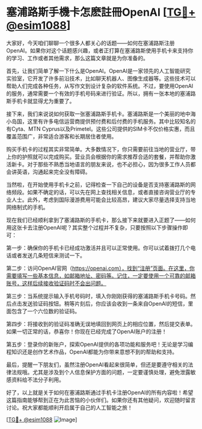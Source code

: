 # 塞浦路斯手機卡怎麽註冊OpenAI [[TG💪+ @esim1088](https://t.me/s/esim1088)]

大家好，今天咱们聊聊一个很多人都关心的话题——如何在塞浦路斯注册OpenAI。如果你对这个话题感兴趣，或者正打算在塞浦路斯使用手机卡来支持你的学习、工作或者其他需求，那么这篇文章就是为你准备的。

首先，让我们简单了解一下什么是OpenAI。OpenAI是一家领先的人工智能研究实验室，它开发了许多前沿技术，比如聊天机器人、图像生成器等。这些技术可以帮助人们完成各种任务，从写作文到设计复杂的软件系统。不过，要使用OpenAI的服务，通常需要一个有效的手机号码来进行验证。所以，拥有一张本地的塞浦路斯手机卡就显得尤为重要了。

接下来，我们来说说如何获取一张塞浦路斯手机卡。塞浦路斯是一个美丽的地中海小岛国，这里有许多电信运营商提供预付费和后付费的手机服务。其中比较知名的有Cyta、MTN Cyprus以及Primetel。这些公司提供的SIM卡不仅价格实惠，而且覆盖范围广，非常适合游客和长期居住者使用。

购买手机卡的过程其实非常简单。大多数情况下，你只需要前往当地的营业厅，带上你的护照就可以完成购买。营业员会根据你的需求推荐合适的套餐，并帮助你激活新卡。对于那些不熟悉当地语言的朋友来说，也不必担心，因为很多工作人员都会讲英语，沟通起来完全没有障碍。

当然啦，在开始使用手机卡之前，记得检查一下自己的设备是否支持塞浦路斯的网络频段。如果不确定的话，可以先在网上查找相关信息，或者直接咨询营业厅的专业人士。此外，考虑到国际漫游费用可能会比较高昂，建议大家尽量选择支持当地网络制式的手机。

现在我们已经顺利拿到了塞浦路斯的手机卡，那么接下来就要进入正题了——如何用这张卡去注册OpenAI呢？其实整个过程并不复杂，只要按照以下步骤操作即可：

第一步：确保你的手机卡已经成功激活并且可以正常使用。你可以试着拨打几个电话或者发送几条短信来测试一下。

第二步：访问OpenAI官网（https://openai.com），找到“注册”页面。在这里，你需要填写一些基本信息，如邮箱地址、密码等。记住，一定要使用一个可靠的邮箱账号，这样后续接收验证码时不会出问题。

第三步：当系统提示输入手机号码时，填入你刚刚获得的塞浦路斯手机卡号码。然后点击发送验证码按钮。稍等片刻后，你应该会收到一条来自OpenAI的短信，里面包含了一个六位数的验证码。

第四步：将接收到的验证码准确无误地填回到网页上的相应位置，然后提交表单。如果一切正常的话，恭喜你！你现在已经完成了OpenAI账户的注册！

第五步：登录你的新账户，探索OpenAI提供的各项功能和服务吧！无论是学习编程知识还是创作艺术作品，OpenAI都能为你带来意想不到的帮助和支持。

最后，提醒一下朋友们，虽然注册OpenAI看起来很简单，但还是要遵守相关的法律法规哦。尤其是涉及到个人信息保护方面的问题，一定要谨慎处理，避免泄露敏感资料给不法分子利用。

好了，以上就是关于如何在塞浦路斯通过手机卡注册OpenAI的所有内容啦！希望这篇指南能够帮到正在为此苦恼的小伙伴们。如果你还有其他疑问，欢迎随时留言讨论。祝大家都能顺利开启属于自己的人工智能之旅！

[[TG💪+ @esim1088](https://t.me/s/esim1088) ![Image](https://i.postimg.cc/4NQfJmqS/Snipaste-2025-05-13-00-14-12.png)]
